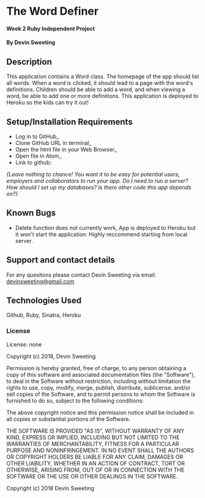 # The Word Definer

#### Week 2 Ruby Independent Project

#### By Devin Sweeting

## Description

This application contains a Word class. The homepage of the app should list all words. When a word is clicked, it should lead to a page with the word's definitions. Children should be able to add a word, and when viewing a word, be able to add one or more definitions. This application is deployed to Heroku so the kids can try it out!

## Setup/Installation Requirements

* Log in to GitHub_
* Clone GitHub URL in terminal_
* Open the html file in your Web Browser_
* Open file in Atom_
* Link to github:

_{Leave nothing to chance! You want it to be easy for potential users, employers and collaborators to run your app. Do I need to run a server? How should I set up my databases? Is there other code this app depends on?}_

## Known Bugs

* Delete function does not currently work, App is deployed to Heroku but it won't start the application. Highly reccommend starting from local server.

## Support and contact details

For any quesitons please contact Devin Sweeting via email: devinsweeting@gmail.com

## Technologies Used

Github, Ruby, Sinatra, Heroku

### License

License:
none

Copyright (c) 2018, Devin Sweeting

Permission is hereby granted, free of charge, to any person obtaining a copy of this software and associated documentation files (the "Software"), to deal in the Software without restriction, including without limitation the rights to use, copy, modify, merge, publish, distribute, sublicense, and/or sell copies of the Software, and to permit persons to whom the Software is furnished to do so, subject to the following conditions:

The above copyright notice and this permission notice shall be included in all copies or substantial portions of the Software.

THE SOFTWARE IS PROVIDED "AS IS", WITHOUT WARRANTY OF ANY KIND, EXPRESS OR IMPLIED, INCLUDING BUT NOT LIMITED TO THE WARRANTIES OF MERCHANTABILITY, FITNESS FOR A PARTICULAR PURPOSE AND NONINFRINGEMENT. IN NO EVENT SHALL THE AUTHORS OR COPYRIGHT HOLDERS BE LIABLE FOR ANY CLAIM, DAMAGES OR OTHER LIABILITY, WHETHER IN AN ACTION OF CONTRACT, TORT OR OTHERWISE, ARISING FROM, OUT OF OR IN CONNECTION WITH THE SOFTWARE OR THE USE OR OTHER DEALINGS IN THE SOFTWARE.

Copyright (c) 2018 Devin Sweeting
